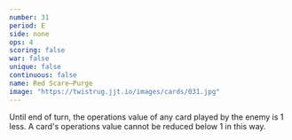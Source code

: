 ```yaml
---
number: 31
period: E
side: none
ops: 4
scoring: false
war: false
unique: false
continuous: false
name: Red Scare—Purge
image: "https://twistrug.jjt.io/images/cards/031.jpg"
---
```

Until end of turn, the operations value of any card played by the enemy is 1 less. A card's operations value cannot be reduced below 1 in this way.
